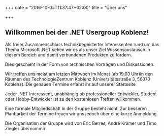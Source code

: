 +++
date = "2016-10-05T11:37:47+02:00"
title = "Über uns"

+++

## Willkommen bei der .NET Usergroup Koblenz!

Als freier Zusammenschluss technikbegeisterter Interessenten rund um das Thema Microsoft .NET sehen wir es als unser Ziel 
Wissensaustausch in diesem Bereich und damit verbundenen Produkten zu fördern.

Dies geschieht in der Form von technischen Vorträgen und Diskussionen. 

Wir treffen uns meist am letzten Mittwoch im Monat (ab 19.00 Uhr)in den Räumen des TechnologieZentrum Koblenz (Universitätsstraße 3, 56070 Koblenz).
Die genauen Termine erfahrt ihr auf unserer Startseite 

Jeder .NET Interessent, unabhängig ob professioneller Entwickler, Student oder Hobby-Entwickler ist zu den kostenlosen Treffen willkommen.

Eine formale Mitgliedschaft in der Gruppe besteht nicht. Zur besseren Planbarkeit der Termine freuen wir uns jedoch über eine kurze Anmeldung.

Die Organisation der Gruppe wird von Eric Berres, André Krämer und Timo Ziegler übernommn
